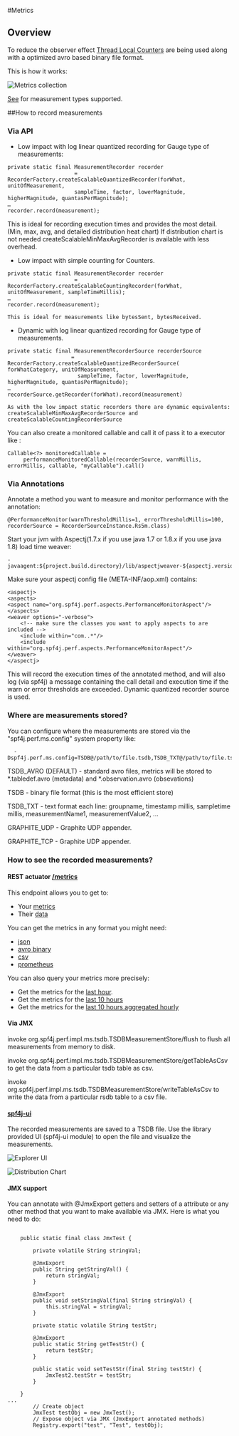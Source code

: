 #Metrics

## Overview

 To reduce the observer effect [Thread Local Counters](http://psy-lob-saw.blogspot.com/2013/06/java-concurrent-counters-by-numbers.html)
 are being used along with a optimized avro based binary file format.

 This is how it works:

 ![Metrics collection](images/MetricsFlow.svg)

 [See](https://zolyfarkas.github.io/core-schema/avrodoc.html#/schema/org.spf4j.tsdb2.avro.MeasurementType) for measurement types supported.

##How to record measurements

### Via API

   * Low impact with log linear quantized recording for Gauge type of measurements:

```
private static final MeasurementRecorder recorder
                     = RecorderFactory.createScalableQuantizedRecorder(forWhat, unitOfMeasurement,
                     sampleTime, factor, lowerMagnitude, higherMagnitude, quantasPerMagnitude);
…
recorder.record(measurement);
```

   This is ideal for recording execution times and provides the most detail.
   (Min, max, avg, and detailed distribution heat chart)
   If distribution chart is not needed createScalableMinMaxAvgRecorder is available with less overhead.

   * Low impact with simple counting for Counters.

```
private static final MeasurementRecorder recorder
                     = RecorderFactory.createScalableCountingRecorder(forWhat, unitOfMeasurement, sampleTimeMillis);
…
recorder.record(measurement);
```

    This is ideal for measurements like bytesSent, bytesReceived.


   * Dynamic with log linear quantized recording for Gauge type of measurements.

```
private static final MeasurementRecorderSource recorderSource
                    = RecorderFactory.createScalableQuantizedRecorderSource( forWhatCategory, unitOfMeasurement,
                      sampleTime, factor, lowerMagnitude, higherMagnitude, quantasPerMagnitude);
…
recorderSource.getRecorder(forWhat).record(measurement)
```

    As with the low impact static recorders there are dynamic equivalents:
    createScalableMinMaxAvgRecorderSource and createScalableCountingRecorderSource


 You can also create a monitored callable and call it of pass it to a executor like :

```
Callable<?> monitoredCallable =
     performanceMonitoredCallable(recorderSource, warnMillis, errorMillis, callable, "myCallable").call()
```


### Via Annotations

 Annotate a method you want to measure and monitor performance with the annotation:

```
@PerformanceMonitor(warnThresholdMillis=1, errorThresholdMillis=100, recorderSource = RecorderSourceInstance.Rs5m.class)
```

 Start your jvm with Aspectj(1.7.x if you use java 1.7 or 1.8.x if you use java 1.8) load time weaver:

```
-javaagent:${project.build.directory}/lib/aspectjweaver-${aspectj.version}.jar
```

 Make sure your aspectj config file (META-INF/aop.xml) contains:

```
<aspectj>
<aspects>
<aspect name="org.spf4j.perf.aspects.PerformanceMonitorAspect"/>
</aspects>
<weaver options="-verbose">
    <!-- make sure the classes you want to apply aspects to are included -->
    <include within="com..*"/>
    <include within="org.spf4j.perf.aspects.PerformanceMonitorAspect"/>
</weaver>
</aspectj>
```

 This will record the execution times of the annotated method,
 and will also log (via spf4j) a message containing the call detail and execution time
 if the warn or error thresholds are exceeded. Dynamic quantized recorder source is used.

### Where are measurements stored?

 You can configure where the measurements are stored via the "spf4j.perf.ms.config" system property like:

```
  -Dspf4j.perf.ms.config=TSDB@/path/to/file.tsdb,TSDB_TXT@/path/to/file.tsdbtxt,GRAPHITE_UDP@1.1.1.1:8080,GRAPHITE_TCP@1.1.1.1:8080
```

 TSDB_AVRO (DEFAULT) - standard avro files, metrics will be stored to  *.tabledef.avro (metadata) and *.observation.avro (obsevations)

 TSDB - binary file format (this is the most efficient store)

 TSDB_TXT - text format each line: groupname, timestamp millis, sampletime millis, measurementName1, measurementValue2, ...

 GRAPHITE_UDP - Graphite UDP appender.

 GRAPHITE_TCP - Graphite UDP appender.


### How to see the recorded measurements?

#### REST actuator [/metrics](https://github.com/zolyfarkas/spf4j-jaxrs/tree/master/spf4j-jaxrs-actuator/src/main/java/org/spf4j/actuator/metrics)

  This endpoint allows you to get to:

   * Your [metrics](https://demo.spf4j.org/metrics/cluster)
   * Their [data](https://demo.spf4j.org/metrics/cluster/gc_time)

  You can get the metrics in any format you might need:

   * [json](https://demo.spf4j.org/metrics/cluster/gc_time)
   * [avro binary](https://demo.spf4j.org/metrics/cluster/gc_time?_Accept=application/avro)
   * [csv](https://demo.spf4j.org/metrics/cluster/gc_time?_Accept=text/csv)
   * [prometheus](https://demo.spf4j.org/metrics?_Accept=text/plain&from=-PT1H)

  You can also query your metrics more precisely:

   * Get the metrics for the [last hour](https://demo.spf4j.org/metrics/cluster/gc_time?from=-PT1H).
   * Get the metrics for the [last 10 hours](https://demo.spf4j.org/metrics/cluster/gc_time?from=-PT10H)
   * Get the metrics for the [last 10 hours aggregated hourly](https://demo.spf4j.org/metrics/cluster/gc_time?from=-PT10H&aggDuration=PT1H)

#### Via JMX

 invoke org.spf4j.perf.impl.ms.tsdb.TSDBMeasurementStore/flush to flush all measurements from memory to disk.

 invoke org.spf4j.perf.impl.ms.tsdb.TSDBMeasurementStore/getTableAsCsv to get the data from a particular tsdb table as csv.

 invoke org.spf4j.perf.impl.ms.tsdb.TSDBMeasurementStore/writeTableAsCsv to write the data from a particular rsdb table to a csv file.

#### [spf4j-ui](https://search.maven.org/remotecontent?filepath=org/spf4j/spf4j-ui/8.7.4/spf4j-ui-8.7.4-uber.jar)

 The recorded measurements are saved to a TSDB file. Use the library provided UI (spf4j-ui module) to open the file
 and visualize the measurements.

![Explorer UI](images/explorer-ui.png)

![Distribution Chart](images/spf4j_dist.png)


#### JMX support

 You can annotate with @JmxExport getters and setters of a attribute or any other method
 that you want to make available via JMX.
 Here is what you need to do:

```

    public static final class JmxTest {

        private volatile String stringVal;

        @JmxExport
        public String getStringVal() {
            return stringVal;
        }

        @JmxExport
        public void setStringVal(final String stringVal) {
            this.stringVal = stringVal;
        }

        private static volatile String testStr;

        @JmxExport
        public static String getTestStr() {
            return testStr;
        }

        public static void setTestStr(final String testStr) {
            JmxTest2.testStr = testStr;
        }

    }
...
        // Create object
        JmxTest testObj = new JmxTest();
        // Expose object via JMX (JmxExport annotated methods)
        Registry.export("test", "Test", testObj);


```

